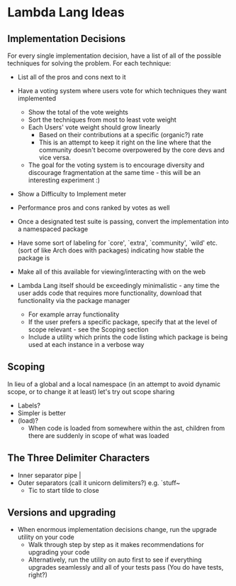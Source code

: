# Lambda Lang Ideas

## Implementation Decisions

For every single implementation decision, have a list of all of the possible techniques for solving the problem. For each technique:

* List all of the pros and cons next to it
* Have a voting system where users vote for which techniques they want implemented
    * Show the total of the vote weights
    * Sort the techniques from most to least vote weight
    * Each Users' vote weight should grow linearly
        * Based on their contributions at a specific (organic?) rate
        * This is an attempt to keep it right on the line where that the community doesn't become overpowered by the core devs and vice versa.
    * The goal for the voting system is to encourage diversity and discourage fragmentation at the same time - this will be an interesting experiment :)
* Show a Difficulty to Implement meter
* Performance pros and cons ranked by votes as well
* Once a designated test suite is passing, convert the implementation into a namespaced package
* Have some sort of labeling for \`core', \`extra', \`community', \`wild' etc. (sort of like Arch does with packages) indicating how stable the package is
* Make all of this available for viewing/interacting with on the web

* Lambda Lang itself should be exceedingly minimalistic - any time the user adds code that requires more functionality, download that functionality via the package manager
    * For example array functionality
    * If the user prefers a specific package, specify that at the level of scope relevant - see the Scoping section
    * Include a utility which prints the code listing which package is being used at each instance in a verbose way

## Scoping

In lieu of a global and a local namespace (in an attempt to avoid dynamic scope, or to change it at least) let's try out scope sharing
* Labels?
* Simpler is better
* (load)?
    * When code is loaded from somewhere within the ast, children from there are suddenly in scope of what was loaded

## The Three Delimiter Characters

* Inner separator pipe |
* Outer separators (call it unicorn delimiters?) e.g. \`stuff~
    * Tic to start tilde to close

## Versions and upgrading

* When enormous implementation decisions change, run the upgrade utility on your code
    * Walk through step by step as it makes recommendations for upgrading your code
    * Alternatively, run the utility on auto first to see if everything upgrades seamlessly and all of your tests pass (You do have tests, right?)
